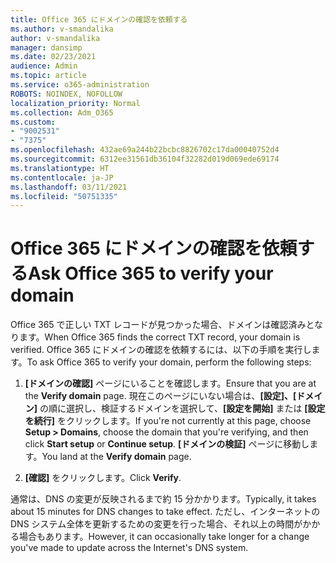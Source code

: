 ```yaml
---
title: Office 365 にドメインの確認を依頼する
ms.author: v-smandalika
author: v-smandalika
manager: dansimp
ms.date: 02/23/2021
audience: Admin
ms.topic: article
ms.service: o365-administration
ROBOTS: NOINDEX, NOFOLLOW
localization_priority: Normal
ms.collection: Adm_O365
ms.custom:
- "9002531"
- "7375"
ms.openlocfilehash: 432ae69a244b22bcbc8826702c17da00040752d4
ms.sourcegitcommit: 6312ee31561db36104f32282d019d069ede69174
ms.translationtype: HT
ms.contentlocale: ja-JP
ms.lasthandoff: 03/11/2021
ms.locfileid: "50751335"
---
```

# <a name="ask-office-365-to-verify-your-domain"></a><span data-ttu-id="05547-102">Office 365 にドメインの確認を依頼する</span><span class="sxs-lookup"><span data-stu-id="05547-102">Ask Office 365 to verify your domain</span></span>

<span data-ttu-id="05547-103">Office 365 で正しい TXT レコードが見つかった場合、ドメインは確認済みとなります。</span><span class="sxs-lookup"><span data-stu-id="05547-103">When Office 365 finds the correct TXT record, your domain is verified.</span></span> <span data-ttu-id="05547-104">Office 365 にドメインの確認を依頼するには、以下の手順を実行します。</span><span class="sxs-lookup"><span data-stu-id="05547-104">To ask Office 365 to verify your domain, perform the following steps:</span></span>

1. <span data-ttu-id="05547-105">**[ドメインの確認]** ページにいることを確認します。</span><span class="sxs-lookup"><span data-stu-id="05547-105">Ensure that you are at the **Verify domain** page.</span></span> <span data-ttu-id="05547-106">現在このページにいない場合は、**[設定]、[ドメイン]** の順に選択し、検証するドメインを選択して、**[設定を開始]** または **[設定を続行]** をクリックします。</span><span class="sxs-lookup"><span data-stu-id="05547-106">If you're not currently at this page, choose **Setup > Domains**, choose the domain that you're verifying, and then click **Start setup** or **Continue setup**.</span></span> <span data-ttu-id="05547-107">**[ドメインの検証]** ページに移動します。</span><span class="sxs-lookup"><span data-stu-id="05547-107">You land at the **Verify domain** page.</span></span>

2. <span data-ttu-id="05547-108">**[確認]** をクリックします。</span><span class="sxs-lookup"><span data-stu-id="05547-108">Click **Verify**.</span></span>

<span data-ttu-id="05547-109">通常は、DNS の変更が反映されるまで約 15 分かかります。</span><span class="sxs-lookup"><span data-stu-id="05547-109">Typically, it takes about 15 minutes for DNS changes to take effect.</span></span> <span data-ttu-id="05547-110">ただし、インターネットの DNS システム全体を更新するための変更を行った場合、それ以上の時間がかかる場合もあります。</span><span class="sxs-lookup"><span data-stu-id="05547-110">However, it can occasionally take longer for a change you've made to update across the Internet's DNS system.</span></span>

